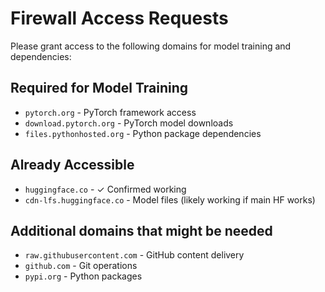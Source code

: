 # Firewall Access Requests

Please grant access to the following domains for model training and dependencies:

## Required for Model Training
- `pytorch.org` - PyTorch framework access
- `download.pytorch.org` - PyTorch model downloads
- `files.pythonhosted.org` - Python package dependencies

## Already Accessible
- `huggingface.co` - ✓ Confirmed working
- `cdn-lfs.huggingface.co` - Model files (likely working if main HF works)

## Additional domains that might be needed
- `raw.githubusercontent.com` - GitHub content delivery
- `github.com` - Git operations
- `pypi.org` - Python packages
